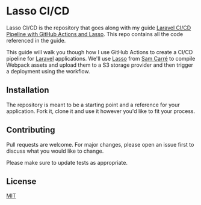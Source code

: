 # Lasso CI/CD

Lasso CI/CD is the repository that goes along with my guide [Laravel CI/CD Pipeline with GitHub Actions and Lasso](https://lasso-ci-cd.alexjustesen.com/). This repo contains all the code referenced in the guide.

This guide will walk you though how I use GitHub Actions to create a CI/CD pipeline for [Laravel](https://laravel.com) applications. We'll use [Lasso](https://getlasso.dev) from [Sam Carré](https://github.com/Sammyjo20) to compile Webpack assets and upload them to a S3 storage provider and then trigger a deployment using the workflow.

## Installation

The repository is meant to be a starting point and a reference for your application. Fork it, clone it and use it however you'd like to fit your process.

## Contributing
Pull requests are welcome. For major changes, please open an issue first to discuss what you would like to change.

Please make sure to update tests as appropriate.

## License
[MIT](https://choosealicense.com/licenses/mit/)
